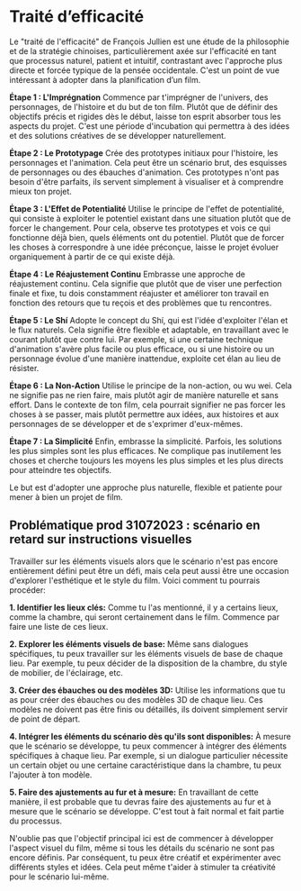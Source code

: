 # Traité d’efficacité

Le "traité de l'efficacité" de François Jullien est une étude de la philosophie et de la stratégie chinoises, particulièrement axée sur l'efficacité en tant que processus naturel, patient et intuitif, contrastant avec l'approche plus directe et forcée typique de la pensée occidentale. C'est un point de vue intéressant à adopter dans la planification d’un film.

**Étape 1 : L'Imprégnation**
Commence par t'imprégner de l'univers, des personnages, de l'histoire et du but de ton film. Plutôt que de définir des objectifs précis et rigides dès le début, laisse ton esprit absorber tous les aspects du projet. C'est une période d'incubation qui permettra à des idées et des solutions créatives de se développer naturellement.

**Étape 2 : Le Prototypage**
Crée des prototypes initiaux pour l'histoire, les personnages et l'animation. Cela peut être un scénario brut, des esquisses de personnages ou des ébauches d'animation. Ces prototypes n'ont pas besoin d'être parfaits, ils servent simplement à visualiser et à comprendre mieux ton projet.

**Étape 3 : L'Effet de Potentialité**
Utilise le principe de l'effet de potentialité, qui consiste à exploiter le potentiel existant dans une situation plutôt que de forcer le changement. Pour cela, observe tes prototypes et vois ce qui fonctionne déjà bien, quels éléments ont du potentiel. Plutôt que de forcer les choses à correspondre à une idée préconçue, laisse le projet évoluer organiquement à partir de ce qui existe déjà.

**Étape 4 : Le Réajustement Continu**
Embrasse une approche de réajustement continu. Cela signifie que plutôt que de viser une perfection finale et fixe, tu dois constamment réajuster et améliorer ton travail en fonction des retours que tu reçois et des problèmes que tu rencontres.

**Étape 5 : Le Shí**
Adopte le concept du Shí, qui est l'idée d'exploiter l'élan et le flux naturels. Cela signifie être flexible et adaptable, en travaillant avec le courant plutôt que contre lui. Par exemple, si une certaine technique d'animation s'avère plus facile ou plus efficace, ou si une histoire ou un personnage évolue d'une manière inattendue, exploite cet élan au lieu de résister.

**Étape 6 : La Non-Action**
Utilise le principe de la non-action, ou wu wei. Cela ne signifie pas ne rien faire, mais plutôt agir de manière naturelle et sans effort. Dans le contexte de ton film, cela pourrait signifier ne pas forcer les choses à se passer, mais plutôt permettre aux idées, aux histoires et aux personnages de se développer et de s'exprimer d'eux-mêmes.

**Étape 7 : La Simplicité**
Enfin, embrasse la simplicité. Parfois, les solutions les plus simples sont les plus efficaces. Ne complique pas inutilement les choses et cherche toujours les moyens les plus simples et les plus directs pour atteindre tes objectifs.

Le but est d'adopter une approche plus naturelle, flexible et patiente pour mener à bien un projet de film.

## Problématique prod 31072023 : scénario en retard sur instructions visuelles

Travailler sur les éléments visuels alors que le scénario n'est pas encore entièrement défini peut être un défi, mais cela peut aussi être une occasion d'explorer l'esthétique et le style du film. Voici comment tu pourrais procéder:

**1. Identifier les lieux clés:** Comme tu l'as mentionné, il y a certains lieux, comme la chambre, qui seront certainement dans le film. Commence par faire une liste de ces lieux.

**2. Explorer les éléments visuels de base:** Même sans dialogues spécifiques, tu peux travailler sur les éléments visuels de base de chaque lieu. Par exemple, tu peux décider de la disposition de la chambre, du style de mobilier, de l'éclairage, etc.

**3. Créer des ébauches ou des modèles 3D:** Utilise les informations que tu as pour créer des ébauches ou des modèles 3D de chaque lieu. Ces modèles ne doivent pas être finis ou détaillés, ils doivent simplement servir de point de départ.

**4. Intégrer les éléments du scénario dès qu'ils sont disponibles:** À mesure que le scénario se développe, tu peux commencer à intégrer des éléments spécifiques à chaque lieu. Par exemple, si un dialogue particulier nécessite un certain objet ou une certaine caractéristique dans la chambre, tu peux l'ajouter à ton modèle.

**5. Faire des ajustements au fur et à mesure:** En travaillant de cette manière, il est probable que tu devras faire des ajustements au fur et à mesure que le scénario se développe. C'est tout à fait normal et fait partie du processus.

N'oublie pas que l'objectif principal ici est de commencer à développer l'aspect visuel du film, même si tous les détails du scénario ne sont pas encore définis. Par conséquent, tu peux être créatif et expérimenter avec différents styles et idées. Cela peut même t'aider à stimuler ta créativité pour le scénario lui-même.